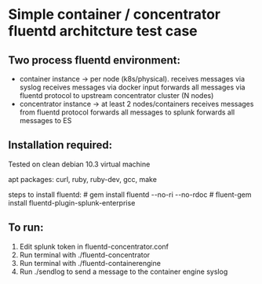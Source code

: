 # Simple container / concentrator fluentd architcture test case

## Two process fluentd environment:

 * container instance -> per node (k8s/physical).
	receives messages via syslog
	receives messages via docker input 
	forwards all messages via fluentd protocol to upstream concentrator cluster (N nodes)
 * concentrator instance -> at least 2 nodes/containers
	receives messages from fluentd protocol
	forwards all messages to splunk
	forwards all messages to ES

## Installation required:

Tested on clean debian 10.3 virtual machine 

apt packages:
	curl, ruby, ruby-dev, gcc, make 

steps to install fluentd:
	# gem install fluentd --no-ri --no-rdoc
	# fluent-gem install fluentd-plugin-splunk-enterprise
		
## To run:

1. Edit splunk token in fluentd-concentrator.conf
2. Run terminal with ./fluentd-concentrator
3. Run terminal with ./fluentd-containerengine
4. Run ./sendlog to send a message to the container engine syslog
	
